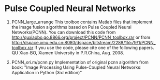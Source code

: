 
# Pulse Coupled Neural Networks #

1. PCNN_large_arrange
This toolbox contains Matlab files that implement the image fusion algorithms based on Pulse Coupled Neural Networks(PCNN).
You can download this code from http://quxiaobo.go.8866.org/project/PCNN/PCNN_toolbox.rar 
or from http://dspace.xmu.edu.cn:8080/dspace/bitstream/2288/15579/1/PCNN_toolbox.rar
If you use the code, please cite one of the following papers.
QU Xiao-BO, Xiamen University in P.R.China, Aug. 2008.


2. PCNN_ori.m/pcnn.py
Implementation of original pcnn algorithm from book: "Image Processing Using Pulse-Coupled Neural Networks: Application in Python (3rd edition)"

